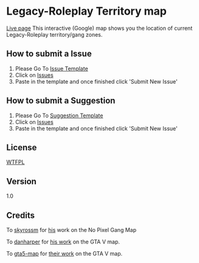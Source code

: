Legacy-Roleplay Territory map
====
[Live page](https://w1lsoncodes.github.io/legacy-gangmap/)
This interactive (Google) map shows you the location of current Legacy-Roleplay territory/gang zones.


## How to submit a Issue

1. Please Go To [Issue Template](#)
2. Click on [Issues](https://github.com/W1lsonCodes/legacy-map-issue-tracker/issues)
3. Paste in the template and once finished click 'Submit New Issue'

## How to submit a Suggestion
1. Please Go To [Suggestion Template](#)
2. Click on [Issues](https://github.com/W1lsonCodes/legacy-map-issue-tracker/issues)
3. Paste in the template and once finished click 'Submit New Issue'

## License

[WTFPL](LICENSE)

## Version

1.0

## Credits

To [skyrossm](https://github.com/skyrossm) for [his](https://github.com/skyrossm/np-gangmap) work on the No Pixel Gang Map

To [danharper](https://github.com/danharper/) for [his work](https://github.com/danharper/GTAV) on the GTA V map.

To [gta5-map](https://github.com/gta5-map) for [their work](https://github.com/gta5-map/gta5-map.github.io) on the GTA V map.
